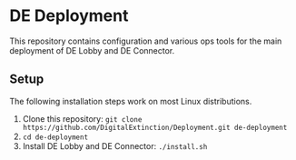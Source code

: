 # DE Deployment

This repository contains configuration and various ops tools for the main
deployment of DE Lobby and DE Connector.

## Setup

The following installation steps work on most Linux distributions.

1. Clone this repository: `git clone https://github.com/DigitalExtinction/Deployment.git de-deployment`
1. `cd de-deployment`
1. Install DE Lobby and DE Connector: `./install.sh`
